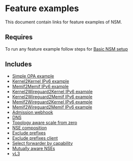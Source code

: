 # Feature examples

This document contain links for feature examples of NSM. 

## Requires

To run any feature example follow steps for [Basic NSM setup](../basic)

## Includes

- [Simple OPA example](./opa)
- [Kernel2Kernel IPv6 example](ipv6/Kernel2Kernel_ipv6)
- [Memif2Memif IPv6 example](ipv6/Memif2Memif_ipv6)
- [Kernel2Wireguard2Kernel IPv6 example](ipv6/Kernel2Wireguard2Kernel_ipv6)
- [Kernel2Wireguard2Memif IPv6 example](ipv6/Kernel2Wireguard2Memif_ipv6)
- [Memif2Wireguard2Kernel IPv6 example](ipv6/Memif2Wireguard2Kernel_ipv6)
- [Memif2Wireguard2Memif IPv6 example](ipv6/Memif2Wireguard2Memif_ipv6)
- [Admission webhook](./webhook)
- [DNS](./dns)
- [Topology aware scale from zero](./scale-from-zero)
- [NSE composition](./nse-composition)
- [Exclude prefixes](./exclude-prefixes)
- [Exclude prefixes client](./exclude-prefixes-client)
- [Select forwarder by capability](./select-forwarder)
- [Mutually aware NSEs](./mutually-aware-nses)
- [vL3](./vl3)